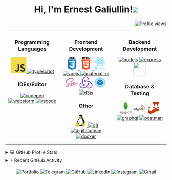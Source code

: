 <h1 align="center">Hi, I'm Ernest Galiullin!<img src="https://media.giphy.com/media/hvRJCLFzcasrR4ia7z/giphy.gif" width="30"></h1>
 <img src="https://gpvc.arturio.dev/Ernest-Galiullin" alt="Profile views" align='right'/><a href="https://github.com/Ernest-Galiullin/Ernest-Galiullin"></a>
<br/>

<table>
<tr>
  <td valign="top" width="33%">
    <h3 align="center">Programming Languages</h3>
      <p align="center">
        <a href="https://developer.mozilla.org/en-US/docs/Web/JavaScript">
		<img src="https://raw.githubusercontent.com/devicons/devicon/master/icons/javascript/javascript-original.svg" alt="javascript" width="50" height="50" /> 
        </a> 
        <a href="https://www.typescriptlang.org">
		<img src="https://upload.wikimedia.org/wikipedia/commons/4/4c/Typescript_logo_2020.svg" alt="typescript" width="50" height="50" />
        </a> 
      </p>
  
  <h3 align="center">IDEs/Editor</h3>
    <p align="center"> 
      <a href="https://codepen.io/" > 
	<img src="https://www.vectorlogo.zone/logos/codepen/codepen-tile.svg" alt="codepen" width="40" height="40" /> 
      </a> 
      <a href="https://www.jetbrains.com/webstorm/" > 
	<img src="https://upload.wikimedia.org/wikipedia/commons/thumb/7/71/WebStorm_Icon.png/1024px-WebStorm_Icon.png" alt="webstorm" width="40" height="40" /> 
      <a href="https://code.visualstudio.com/" > 
	<img src="https://i.ibb.co/vBw3R3Q/Visual-Studio-Code.png" alt="vscode" width="40" height="40" />
      </a>
    </p>
  </td>

<td valign="top" width="33%">
<h3 align="center">Frontend Development</h3>
<p align="center"> 
  <a href="https://www.w3schools.com/css/" > 
    <img src="https://raw.githubusercontent.com/devicons/devicon/master/icons/css3/css3-original-wordmark.svg" alt="css3" width="40" height="40" /> 
  </a> 
  <a href="https://www.w3.org/html/" >
    <img src="https://raw.githubusercontent.com/devicons/devicon/master/icons/html5/html5-original-wordmark.svg" alt="html5" width="40" height="40" /> 
  </a> 
  <a href="https://reactjs.org/" > 
    <img src="https://raw.githubusercontent.com/devicons/devicon/master/icons/react/react-original-wordmark.svg" alt="react" width="40" height="40"/> 
  <a href="https://vuejs.org/" > 
    <img src="https://upload.wikimedia.org/wikipedia/commons/thumb/9/95/Vue.js_Logo_2.svg/1200px-Vue.js_Logo_2.svg.png" alt="vuejs" width="40" height="40" /> 
  </a> 
  <a href="https://mui.com/" > 
    <img src="https://img.icons8.com/color/40/000000/material-ui.png" alt="material-ui" width="40" height="40" />
  </a> 
  <a href="https://sass-lang.com" > 
    <img src="https://raw.githubusercontent.com/devicons/devicon/master/icons/sass/sass-original.svg" alt="sass" width="40" height="40" /> 
  </a> 
  <a href="https://redux.js.org" > 
    <img src="https://raw.githubusercontent.com/devicons/devicon/master/icons/redux/redux-original.svg" alt="redux" width="40" height="40" /> 
  </a> 
  <a href="https://webpack.js.org/" > 
    <img src="./assets/webpack.png" alt="babel" width="40" height="40" /> 
  </a> 
  <a href="https://www.chartjs.org/" > 
    <img src="https://www.chartjs.org/img/chartjs-logo.svg" alt="d3js" width="40" height="40" /> 
  </a> 
  </p>
  
<h3 align="center">Other</h3>
  <p align="center"> 
    <a href="https://www.linux.org/" target="_blank"> 
    	<img src="https://raw.githubusercontent.com/devicons/devicon/master/icons/linux/linux-original.svg" alt="linux" width="40" height="40"/> 
    </a> 
    <a href="https://git-scm.com/" > 
      	<img src="https://www.vectorlogo.zone/logos/git-scm/git-scm-icon.svg" alt="git" width="40" height="40" /> 
    </a> 
    <a href="https://www.digitalocean.com/" > 
      	<img src="https://www.vectorlogo.zone/logos/digitalocean/digitalocean-official.svg" alt="digitalocean" width="40" height="40"/> 
    </a> 
    <a href="https://www.docker.com/" > 
      	<img src="https://img.icons8.com/fluency/40/000000/docker.png" alt="docker" width="40" height="40"/>
    </a>
  </p>
</td>
	
<td valign="top" width="33%">
<h3 align="center">Backend Development</h3>
  <p align="center">
     <a href="https://nodejs.org" ><img src="https://www.vectorlogo.zone/logos/nodejs/nodejs-icon.svg" alt="nodejs" width="40" height="40"/></a> 
     <a href="https://expressjs.com"><img src="https://fast-sea-96711.herokuapp.com/images/express.png" alt="express" width="40" height="40"/></a> 
     <a href="https://socket.io/" ><img src="https://upload.wikimedia.org/wikipedia/commons/thumb/9/96/Socket-io.svg/330px-Socket-io.svg.png" width="40" height="40"/></a> 
  </p>

 <h3 align="center">Database & Testing</h3>
    <p align="center"> 
      <a href="https://www.mongodb.com/">
	      <img src="https://raw.githubusercontent.com/devicons/devicon/master/icons/mongodb/mongodb-original-wordmark.svg" width="40" height="40"/>
    	</a> 
      <a href="https://www.mysql.com/"><img src="./assets/mysql.png" alt="mysql" width="40" height="40"/></a> 
      <a href="https://jestjs.io/" ><img src="./assets/jest.png" alt="mocha" width="40" height="40"/></a> 
      <a href="https://graphql.org/" ><img src="https://graphql.org/img/logo.svg" alt="graphql" width="40" height="40"/></a> 
      <a href="https://postman.com" ><img src="https://www.vectorlogo.zone/logos/getpostman/getpostman-icon.svg" alt="postman" width="40" height="40"/></a> 
    </p>
  </td>
</tr>
</table>
<details> 
  <summary>💻 GitHub Profile Stats</summary>
  <p align="center"><img align="center" height="180em" src="https://github-readme-streak-stats.herokuapp.com/?user=ernest-galiullin&theme=merko&hide_border=true"/><p>
  <br/>
  <p align="center">
    <a href="https://github.com/Ernest-Galiullin">
      <img height="180em" width="400em" src="https://github-readme-stats.vercel.app/api?username=ernest-galiullin&count_private=true&show_icons=true&theme=merko&hide_border=true" />
      <img height="180em" width="400em" src="https://github-readme-stats-eight-theta.vercel.app/api/top-langs/?username=ernest-galiullin&theme=merko&layout=compact&langs_count=10&exclude_repo=gamebase&hide_border=true" />
    </a>
  </p>
</details>

<!-- https://github.com/ashutosh00710/github-readme-activity-graph -->
<details> 
<summary>⚡ Recent GitHub Activity</summary>
<p align="center"><a href="https://github.com/ashutosh00710/github-readme-activity-graph"><img alt="Ernest's Activity Graph" src="https://activity-graph.herokuapp.com/graph?username=Ernest-Galiullin&custom_title=Ernest-Galiullin's%20Contribution%20Graph&bg_color=0A0F0B&color=AAD100&line=9FC300&point=FFFFFF&hide_border=true" /></a></p>
</details>

<p align="center">
	<a href="https://ernest-galiullin.github.io/"><img src="https://img.icons8.com/bubbles/50/000000/web.png" alt="Portfolio"/></a>
	<a href="https://t.me/ErnestGaliullin"><img src="https://img.icons8.com/bubbles/50/000000/telegram-app.png" alt="Telegram"/></a>
	<a href="https://github.com/Ernest-Galiullin"><img src="https://img.icons8.com/bubbles/50/000000/github.png" alt="GitHub"/></a>
	<a href="https://linkedin.com/in/ernest-galiullin"><img src="https://img.icons8.com/bubbles/50/000000/linkedin.png" alt="LinkedIn"/></a>
	<a href="https://www.instagram.com/ernest.galiullin"><img src="https://img.icons8.com/bubbles/50/000000/instagram.png" alt="Instagram"/></a>
	<a href="mailto:ernest.980907@gmail.com"><img src="https://img.icons8.com/bubbles/50/000000/gmail.png" alt="Gmail"/></a>
</p>
